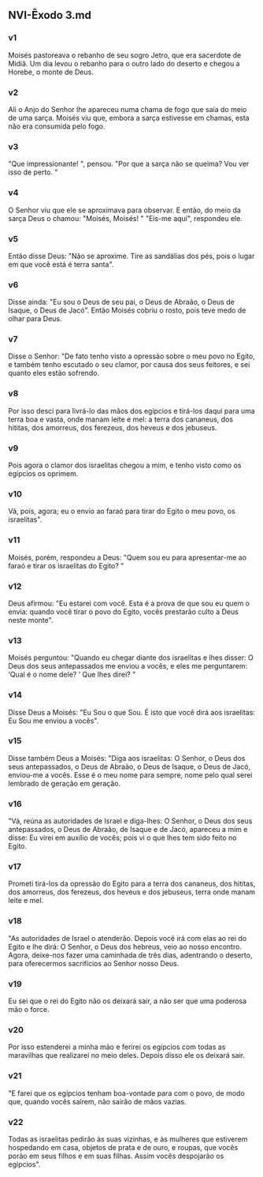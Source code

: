 ## NVI-Êxodo 3.md
### v1
 Moisés pastoreava o rebanho de seu sogro Jetro, que era sacerdote de Midiã. Um dia levou o rebanho para o outro lado do deserto e chegou a Horebe, o monte de Deus.
### v2
 Ali o Anjo do Senhor lhe apareceu numa chama de fogo que saía do meio de uma sarça. Moisés viu que, embora a sarça estivesse em chamas, esta não era consumida pelo fogo.
### v3
 "Que impressionante! ", pensou. "Por que a sarça não se queima? Vou ver isso de perto. "
### v4
 O Senhor viu que ele se aproximava para observar. E então, do meio da sarça Deus o chamou: "Moisés, Moisés! " "Eis-me aqui", respondeu ele.
### v5
 Então disse Deus: "Não se aproxime. Tire as sandálias dos pés, pois o lugar em que você está é terra santa".
### v6
 Disse ainda: "Eu sou o Deus de seu pai, o Deus de Abraão, o Deus de Isaque, o Deus de Jacó". Então Moisés cobriu o rosto, pois teve medo de olhar para Deus.
### v7
 Disse o Senhor: "De fato tenho visto a opressão sobre o meu povo no Egito, e também tenho escutado o seu clamor, por causa dos seus feitores, e sei quanto eles estão sofrendo.
### v8
 Por isso desci para livrá-lo das mãos dos egípcios e tirá-los daqui para uma terra boa e vasta, onde manam leite e mel: a terra dos cananeus, dos hititas, dos amorreus, dos ferezeus, dos heveus e dos jebuseus.
### v9
 Pois agora o clamor dos israelitas chegou a mim, e tenho visto como os egípcios os oprimem.
### v10
 Vá, pois, agora; eu o envio ao faraó para tirar do Egito o meu povo, os israelitas".
### v11
 Moisés, porém, respondeu a Deus: "Quem sou eu para apresentar-me ao faraó e tirar os israelitas do Egito? "
### v12
 Deus afirmou: "Eu estarei com você. Esta é a prova de que sou eu quem o envia: quando você tirar o povo do Egito, vocês prestarão culto a Deus neste monte".
### v13
 Moisés perguntou: "Quando eu chegar diante dos israelitas e lhes disser: O Deus dos seus antepassados me enviou a vocês, e eles me perguntarem: ‘Qual é o nome dele? ’ Que lhes direi? "
### v14
 Disse Deus a Moisés: "Eu Sou o que Sou. É isto que você dirá aos israelitas: Eu Sou me enviou a vocês".
### v15
 Disse também Deus a Moisés: "Diga aos israelitas: O Senhor, o Deus dos seus antepassados, o Deus de Abraão, o Deus de Isaque, o Deus de Jacó, enviou-me a vocês. Esse é o meu nome para sempre, nome pelo qual serei lembrado de geração em geração.
### v16
 "Vá, reúna as autoridades de Israel e diga-lhes: O Senhor, o Deus dos seus antepassados, o Deus de Abraão, de Isaque e de Jacó, apareceu a mim e disse: Eu virei em auxílio de vocês; pois vi o que lhes tem sido feito no Egito.
### v17
 Prometi tirá-los da opressão do Egito para a terra dos cananeus, dos hititas, dos amorreus, dos ferezeus, dos heveus e dos jebuseus, terra onde manam leite e mel.
### v18
 "As autoridades de Israel o atenderão. Depois você irá com elas ao rei do Egito e lhe dirá: O Senhor, o Deus dos hebreus, veio ao nosso encontro. Agora, deixe-nos fazer uma caminhada de três dias, adentrando o deserto, para oferecermos sacrifícios ao Senhor nosso Deus.
### v19
 Eu sei que o rei do Egito não os deixará sair, a não ser que uma poderosa mão o force.
### v20
 Por isso estenderei a minha mão e ferirei os egípcios com todas as maravilhas que realizarei no meio deles. Depois disso ele os deixará sair.
### v21
 "E farei que os egípcios tenham boa-vontade para com o povo, de modo que, quando vocês saírem, não sairão de mãos vazias.
### v22
 Todas as israelitas pedirão às suas vizinhas, e às mulheres que estiverem hospedando em casa, objetos de prata e de ouro, e roupas, que vocês porão em seus filhos e em suas filhas. Assim vocês despojarão os egípcios".
